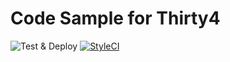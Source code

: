 # Code Sample for Thirty4
![Test & Deploy](https://github.com/thattomperson/laravel-realworld/workflows/Test%20&%20Deploy/badge.svg) [![StyleCI](https://github.styleci.io/repos/243633618/shield?branch=master)](https://github.styleci.io/repos/243633618)